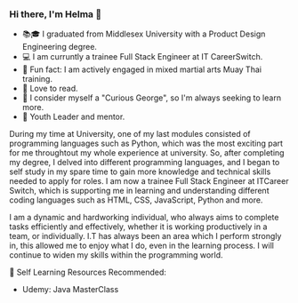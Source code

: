 ### Hi there, I'm Helma 👋


- 📚🎓 I graduated from Middlesex University with a Product Design Engineering degree.
- 💻 I am curruntly a trainee Full Stack Engineer at IT CareerSwitch. 
- 👊 Fun fact: I am actively engaged in mixed martial arts Muay Thai training.
- 🔖 Love to read. 
- 🤚 I consider myself a "Curious George", so I'm always seeking to learn more.
- 🙂 Youth Leader and mentor.


During my time at University, one of my last modules consisted of programming languages such as Python, which was the most exciting part for me throughtout my whole experience at university. So, after completing my degree, I delved into different programming languages, and I began to self study in my spare time to gain more knowledge and technical skills needed to apply for roles. I am now a trainee Full Stack Engineer at ITCareer Switch, which is supporting me in learning and understanding different coding languages such as HTML, CSS, JavaScript, Python and more. 

I am a dynamic and hardworking individual, who always aims to complete tasks efficiently and effectively, whether it is working productively in a team, or individually. I.T has always been an area which I perform strongly in, this allowed me to enjoy what I do, even in the learning process. I will continue to widen my skills within the programming world.

💬 Self Learning Resources Recommended:

- Udemy: Java MasterClass
